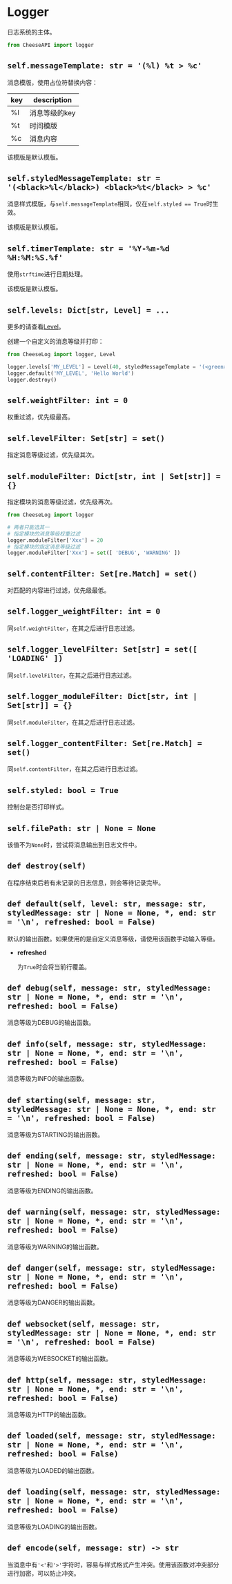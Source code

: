 # **Logger**

日志系统的主体。

```python
from CheeseAPI import logger
```

## **`self.messageTemplate: str = '(%l) %t > %c'`**

消息模版，使用占位符替换内容：

| key | description |
| - | - |
| %l | 消息等级的key |
| %t | 时间模版 |
| %c | 消息内容 |

该模版是默认模版。

## **`self.styledMessageTemplate: str = '(<black>%l</black>) <black>%t</black> > %c'`**

消息样式模版，与`self.messageTemplate`相同，仅在`self.styled == True`时生效。

该模版是默认模版。

## **`self.timerTemplate: str = '%Y-%m-%d %H:%M:%S.%f'`**

使用`strftime`进行日期处理。

该模版是默认模版。

## **`self.levels: Dict[str, Level] = ...`**

更多的请查看[Level]('./Level.md')。

创建一个自定义的消息等级并打印：

```python
from CheeseLog import logger, Level

logger.levels['MY_LEVEL'] = Level(40, styledMessageTemplate = '(<green>%l</green>) <black>%t</black> > %c')
logger.default('MY_LEVEL', 'Hello World')
logger.destroy()
```

## **`self.weightFilter: int = 0`**

权重过滤，优先级最高。

## **`self.levelFilter: Set[str] = set()`**

指定消息等级过滤，优先级其次。

## **`self.moduleFilter: Dict[str, int | Set[str]] = {}`**

指定模块的消息等级过滤，优先级再次。

```python
from CheeseLog import logger

# 两者只能选其一
# 指定模块的消息等级权重过滤
logger.moduleFilter['Xxx'] = 20
# 指定模块的指定消息等级过滤
logger.moduleFilter['Xxx'] = set([ 'DEBUG', 'WARNING' ])
```

## **`self.contentFilter: Set[re.Match] = set()`**

对匹配的内容进行过滤，优先级最低。

## **`self.logger_weightFilter: int = 0`**

同`self.weightFilter`，在其之后进行日志过滤。

## **`self.logger_levelFilter: Set[str] = set([ 'LOADING' ])`**

同`self.levelFilter`，在其之后进行日志过滤。

## **`self.logger_moduleFilter: Dict[str, int | Set[str]] = {}`**

同`self.moduleFilter`，在其之后进行日志过滤。

## **`self.logger_contentFilter: Set[re.Match] = set()`**

同`self.contentFilter`，在其之后进行日志过滤。

## **`self.styled: bool = True`**

控制台是否打印样式。

## **`self.filePath: str | None = None`**

该值不为`None`时，尝试将消息输出到日志文件中。

## **`def destroy(self)`**

在程序结束后若有未记录的日志信息，则会等待记录完毕。

## **`def default(self, level: str, message: str, styledMessage: str | None = None, *, end: str = '\n', refreshed: bool = False)`**

默认的输出函数。如果使用的是自定义消息等级，请使用该函数手动输入等级。

- **refreshed**

    为`True`时会将当前行覆盖。

## **`def debug(self, message: str, styledMessage: str | None = None, *, end: str = '\n', refreshed: bool = False)`**

消息等级为DEBUG的输出函数。

## **`def info(self, message: str, styledMessage: str | None = None, *, end: str = '\n', refreshed: bool = False)`**

消息等级为INFO的输出函数。

## **`def starting(self, message: str, styledMessage: str | None = None, *, end: str = '\n', refreshed: bool = False)`**

消息等级为STARTING的输出函数。

## **`def ending(self, message: str, styledMessage: str | None = None, *, end: str = '\n', refreshed: bool = False)`**

消息等级为ENDING的输出函数。

## **`def warning(self, message: str, styledMessage: str | None = None, *, end: str = '\n', refreshed: bool = False)`**

消息等级为WARNING的输出函数。

## **`def danger(self, message: str, styledMessage: str | None = None, *, end: str = '\n', refreshed: bool = False)`**

消息等级为DANGER的输出函数。

## **`def websocket(self, message: str, styledMessage: str | None = None, *, end: str = '\n', refreshed: bool = False)`**

消息等级为WEBSOCKET的输出函数。

## **`def http(self, message: str, styledMessage: str | None = None, *, end: str = '\n', refreshed: bool = False)`**

消息等级为HTTP的输出函数。

## **`def loaded(self, message: str, styledMessage: str | None = None, *, end: str = '\n', refreshed: bool = False)`**

消息等级为LOADED的输出函数。

## **`def loading(self, message: str, styledMessage: str | None = None, *, end: str = '\n', refreshed: bool = False)`**

消息等级为LOADING的输出函数。

## **`def encode(self, message: str) -> str`**

当消息中有`'<'`和`'>'`字符时，容易与样式格式产生冲突。使用该函数对冲突部分进行加密，可以防止冲突。
